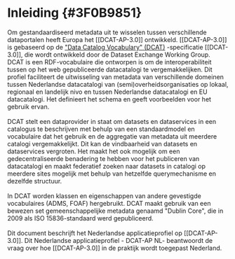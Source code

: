 # Inleiding {#3F0B9851}
Om gestandaardiseerd metadata uit te wisselen tussen verschillende dataportalen heeft Europa het [[DCAT-AP-3.0]] ontwikkeld. [[DCAT-AP-3.0]] is gebaseerd op de <a href='https://www.w3.org/TR/vocab-dcat-2/' target='_blank'>"Data Catalog Vocabulary" (DCAT)</a> -specificatie [[DCAT-3.0]], die wordt ontwikkeld door de Dataset Exchange Working Group. DCAT is een RDF-vocabulaire die ontworpen is om de interoperabiliteit tussen op het web gepubliceerde datacatalogi te vergemakkelijken. Dit profiel faciliteert de uitwisseling van metadata van verschillende domeinen tussen Nederlandse datacatalogi van (semi)overheidsorganisaties op lokaal, regionaal en landelijk nivo en tussen Nederlandse datacatalogi en EU datacatalogi. Het definieert het schema en geeft voorbeelden voor het gebruik ervan.
<br/>
<br/>
DCAT stelt een dataprovider in staat om datasets en dataservices in een catalogus te beschrijven met behulp van een standaardmodel en vocabulaire dat het gebruik en de aggregatie van metadata uit meerdere catalogi vergemakkelijkt. Dit kan de vindbaarheid van datasets en dataservices vergroten. Het maakt het ook mogelijk om een gedecentraliseerde benadering te hebben voor het publiceren van datacatalogi en maakt federatief zoeken naar datasets in catalogi op meerdere sites mogelijk met behulp van hetzelfde querymechanisme en dezelfde structuur.
<br/>
<br/>
In DCAT worden klassen en eigenschappen van andere gevestigde vocabulaires (ADMS, FOAF) hergebruikt. DCAT maakt gebruik van een bewezen set gemeenschappelijke metadata genaamd "Dublin Core", die in 2009 als ISO 15836-standaard werd gepubliceerd.
<br/>
<br/>
Dit document beschrijft het Nederlandse applicatieprofiel op [[DCAT-AP-3.0]]. Dit Nederlandse applicatieprofiel - DCAT-AP NL- beantwoordt de vraag over hoe [[DCAT-AP-3.0]] in de praktijk wordt toegepast Nederland.
<section data-include-format='markdown' data-include='003-Uitgangspunten.md'></section>
<section data-include-format='markdown' data-include='004-Relatie_andere_profielen.md'></section>
